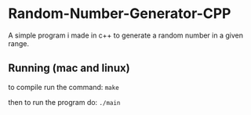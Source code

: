 # Random-Number-Generator-CPP
A simple program i made in c++ to generate a random number in a given range.
## Running (mac and linux)
to compile run the command: ```make```

then to run the program do: ```./main```
